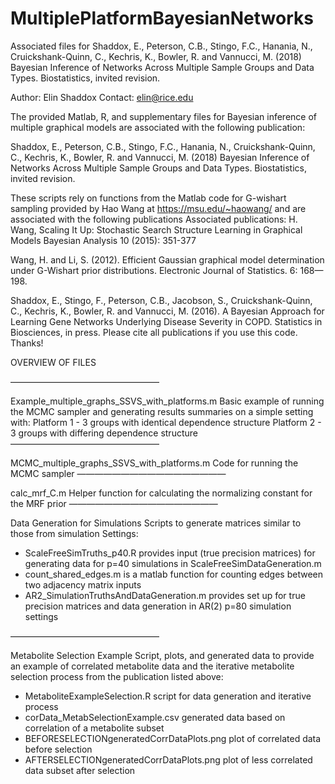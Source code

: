 # MultiplePlatformBayesianNetworks
Associated files for Shaddox, E., Peterson, C.B., Stingo, F.C., Hanania, N., Cruickshank-Quinn, C., Kechris, K., Bowler, R. and Vannucci, M. (2018) Bayesian Inference of Networks Across Multiple Sample Groups and Data Types. Biostatistics, invited revision.


Author: Elin Shaddox
Contact: elin@rice.edu

The provided Matlab, R, and supplementary files for Bayesian inference of multiple graphical models are associated with the following publication:

Shaddox, E., Peterson, C.B., Stingo, F.C., Hanania, N., Cruickshank-Quinn, C., Kechris, K., Bowler, R. and Vannucci, M. (2018) Bayesian Inference of Networks Across Multiple Sample Groups and Data Types. Biostatistics, invited revision.

These scripts rely on functions from the Matlab code for G-wishart sampling provided by Hao Wang at https://msu.edu/~haowang/ and are associated with the following publications
Associated publications:
H. Wang, Scaling It Up: Stochastic Search Structure Learning in Graphical Models Bayesian Analysis 10 (2015): 351-377

Wang, H. and Li, S. (2012). Efficient Gaussian graphical model determination
under G-Wishart prior distributions. Electronic Journal of Statistics.
6: 168—198.

Shaddox, E., Stingo, F., Peterson, C.B., Jacobson, S., Cruickshank-Quinn, C., Kechris, K., Bowler, R. and Vannucci, M. (2016). A Bayesian Approach for Learning Gene Networks Underlying Disease Severity in COPD. Statistics in Biosciences, in press.
Please cite all publications if you use this code. Thanks!

OVERVIEW OF FILES 

—————————————————

Example_multiple_graphs_SSVS_with_platforms.m
Basic example of running the MCMC sampler and generating results summaries on a simple setting with:
Platform 1 - 3 groups with identical dependence structure
Platform 2 - 3 groups with differing dependence structure
—————————————————

MCMC_multiple_graphs_SSVS_with_platforms.m
Code for running the MCMC sampler
—————————————————

calc_mrf_C.m
Helper function for calculating the normalizing constant for the MRF prior
—————————————————

Data Generation for Simulations
Scripts to generate matrices similar to those from simulation Settings:
- ScaleFreeSimTruths_p40.R provides input (true precision matrices) for generating data for p=40 simulations in ScaleFreeSimDataGeneration.m
- count_shared_edges.m is a matlab function for counting edges between two adjacency matrix inputs
- AR2_SimulationTruthsAndDataGeneration.m provides set up for true precision matrices and data generation in AR(2) p=80 simulation settings

—————————————————

Metabolite Selection Example
Script, plots, and generated data to provide an example of correlated metabolite data and the iterative metabolite selection process from the publication listed above:
- MetaboliteExampleSelection.R script for data generation and iterative process
- corData_MetabSelectionExample.csv generated data based on correlation of a metabolite subset
- BEFORESELECTIONgeneratedCorrDataPlots.png plot of correlated data before selection
- AFTERSELECTIONgeneratedCorrDataPlots.png plot of less correlated data subset after selection
